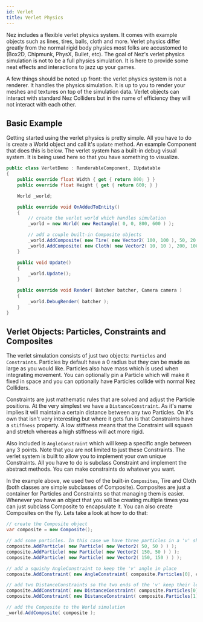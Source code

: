 ```yaml
---
id: Verlet
title: Verlet Physics
---
```


Nez includes a flexible verlet physics system. It comes with example objects such as lines, tires, balls, cloth and more. Verlet physics differ greatly from the normal rigid body physics most folks are accustomed to (Box2D, Chipmunk, PhysX, Bullet, etc). The goal of Nez's verlet physics simulation is not to be a full physics simulation. It is here to provide some neat effects and interactions to jazz up your games.

A few things should be noted up front: the verlet physics system is not a renderer. It handles the physics simulation. It is up to you to render your meshes and textures on top of the simulation data. Verlet objects can interact with standard Nez Colliders but in the name of efficiency they will not interact with each other.


## Basic Example
Getting started using the verlet physics is pretty simple. All you have to do is create a World object and call it's `Update` method. An example Component that does this is below. The verlet system has a built-in debug visual system. It is being used here so that you have something to visualize.

```csharp
public class VerletDemo : RenderableComponent, IUpdatable
{
	public override float Width { get { return 800; } }
	public override float Height { get { return 600; } }

	World _world;

	public override void OnAddedToEntity()
	{
		// create the verlet world which handles simulation
		_world = new World( new Rectangle( 0, 0, 800, 600 ) );

		// add a couple built-in Composite objects
		_world.AddComposite( new Tire( new Vector2( 100, 100 ), 50, 20 ) );
		_world.AddComposite( new Cloth( new Vector2( 10, 10 ), 200, 100 ) );
	}

	public void Update()
	{
		_world.Update();
	}

	public override void Render( Batcher batcher, Camera camera )
	{
		_world.DebugRender( batcher );
	}
}
```


## Verlet Objects: Particles, Constraints and Composites
The verlet simulation consists of just two objects: `Particles` and `Constraints`. Particles by default have a 0 radius but they can be made as large as you would like. Particles also have mass which is used when integrating movement. You can optionally pin a Particle which will make it fixed in space and you can optionally have Particles collide with normal Nez Colliders.

Constraints are just mathematic rules that are solved and adjust the Particle positions. At the very simplest we have a `DistanceConstraint`. As it's name implies it will maintain a certain distance between any two Particles. On it's own that isn't very interesting but where it gets fun is that Constraints have a `stiffness` property. A low stiffness means that the Constraint will squash and stretch whereas a high stiffness will act more rigid.

Also included is `AngleConstraint` which will keep a specific angle between any 3 points. Note that you are not limited to just these Constraints. The verlet system is built to allow you to implement your own unique Constraints. All you have to do is subclass Constraint and implement the abstract methods. You can make constraints do whatever you want.

In the example above, we used two of the built-in `Composites`, Tire and Cloth (both classes are simple subclasses of Composite). Composites are just a container for Particles and Constraints so that managing them is easier. Whenever you have an object that you will be creating multiple times you can just subclass Composite to encapsulate it. You can also create Composites on the fly. Lets take a look at how to do that:

```csharp
// create the Composite object
var composite = new Composite();

// add some particles. In this case we have three particles in a 'v' shape
composite.AddParticle( new Particle( new Vector2( 50, 50 ) ) );
composite.AddParticle( new Particle( new Vector2( 150, 50 ) ) );
composite.AddParticle( new Particle( new Vector2( 150, 150 ) ) );

// add a squishy AngleConstraint to keep the 'v' angle in place
composite.AddConstraint( new AngleConstraint( composite.Particles[0], composite.Particles[1], composite.Particles[2], 0.1f ) );

// add two DistanceConstraints so the two ends of the 'v' keep their length fairly constant (0.8 stiffness so there is a little give)
composite.AddConstraint( new DistanceConstraint( composite.Particles[0], composite.Particles[1], 0.8f ) );
composite.AddConstraint( new DistanceConstraint( composite.Particles[1], composite.Particles[2], 0.8f ) );

// add the Composite to the World simulation
_world.AddComposite( composite );
```

